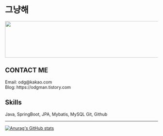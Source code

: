 # 그냥해
<a href="https://github.com/devxb/gitanimals">
  <img src="https://render.gitanimals.org/lines/{lildgman}?pet-id=649425358262886370" width="1000" height="120"/>
</a>

<!---
lildgman/lildgman is a ✨ special ✨ repository because its `README.md` (this file) appears on your GitHub profile.
You can click the Preview link to take a look at your changes.
--->
<h2>CONTACT ME</h2>
Email: odg@kakao.com <br>
Blog: https://odgman.tistory.com <br>

<h2>Skills</h2>
Java, SpringBoot, JPA, Mybatis, MySQL Git, Github

<hr>

[![Anurag's GitHub stats](https://github-readme-stats.vercel.app/api?username=lildgman&show_icons=true&theme=merko)](https://github.com/anuraghazra/github-readme-stats)<br>



